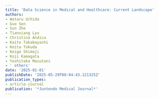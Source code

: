 ```yaml
---
title: 'Data Science in Medical and Healthcare: Current Landscape'
authors:
- Wataru Uchida
- Guo Sen
- Sun Zhe
- Tianxiang Lyu
- Christina Andica
- Kaito Takabayashi
- Keita Tokuda
- Keigo Shimoji
- Koji Kamagata
- Yoshitaka Masutani
- ' others'
date: '2025-01-01'
publishDate: '2025-05-29T08:04:43.121325Z'
publication_types:
- article-journal
publication: '*Juntendo Medical Journal*'
---
```

